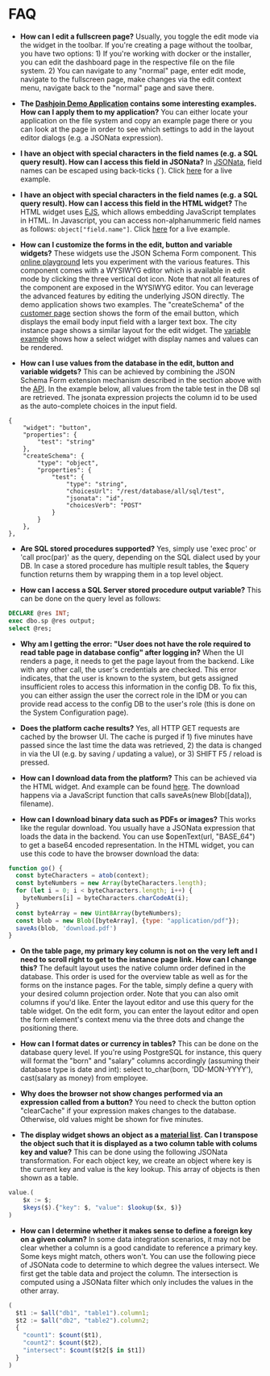 # FAQ

* **How can I edit a fullscreen page?** Usually, you toggle the edit mode via the widget in the toolbar. If you're creating a page without the toolbar, you have two options: 1) If you're working with docker or the installer, you can edit the dashboard page in the respective file on the file system. 2) You can navigate to any "normal" page, enter edit mode, navigate to the fullscreen page, make changes via the edit context menu, navigate back to the "normal" page and save there.

* **The [Dashjoin Demo Application](https://github.com/dashjoin/dashjoin-demo) contains some interesting examples. How can I apply them to my application?** You can either locate your application on the file system and copy an example page there or you can look at the page in order to see which settings to add in the layout editor dialogs (e.g. a JSONata expression).

* **I have an object with special characters in the field names (e.g. a SQL query result). How can I access this field in JSONata?** In [JSONata](https://docs.jsonata.org/simple#navigating-json-objects), field names can be escaped using back-ticks (`). Click [here](https://demo.my.dashjoin.com/#/page/html) for a live example.

* **I have an object with special characters in the field names (e.g. a SQL query result). How can I access this field in the HTML widget?** The HTML widget uses [EJS](https://ejs.co/), which allows embedding JavaScript templates in HTML. In Javascript, you can access non-alphanummeric field names as follows: `object["field.name"]`. Click [here](https://demo.my.dashjoin.com/#/page/html) for a live example.

* **How can I customize the forms in the edit, button and variable widgets?** These widgets use the JSON Schema Form component. This [online playground](https://dashjoin.github.io/) lets you experiment with the various features. This component comes with a WYSIWYG editor which is available in edit mode by clicking the three vertical dot icon. Note that not all features of the component are exposed in the WYSIWYG editor. You can leverage the advanced features by editing the underlying JSON directly. The demo application shows two examples. The "createSchema" of the [customer page](https://github.com/dashjoin/dashjoin-demo/blob/main/model/dj-database/dj%252Fnorthwind.json) section shows the form of the email button, which displays the email body input field with a larger text box. The city instance page shows a similar layout for the edit widget. The [variable example](https://github.com/dashjoin/dashjoin-demo/blob/main/model/page/variable.json) shows how a select widget with display names and values can be rendered.

* **How can I use values from the database in the edit, button and variable widgets?** This can be achieved by combining the JSON Schema Form extension mechanism described in the section above with the [API](../api). In the example below, all values from the table test in the DB sql are retrieved. The jsonata expression projects the column id to be used as the auto-complete choices in the input field.

```
{
    "widget": "button",
    "properties": {
        "test": "string"
    },
    "createSchema": {
        "type": "object",
        "properties": {
            "test": {
                "type": "string",
                "choicesUrl": "/rest/database/all/sql/test",
                "jsonata": "id",
                "choicesVerb": "POST"
            }
        }
    },
},
```

* **Are SQL stored procedures supported?** Yes, simply use 'exec proc' or 'call proc(par)' as the query, depending on the SQL dialect used by your DB. In case a stored procedure has multiple result tables, the $query function returns them by wrapping them in a top level object.

* **How can I access a SQL Server stored procedure output variable?** This can be done on the query level as follows:

```sql
DECLARE @res INT;
exec dbo.sp @res output;
select @res;
```

* **Why am I getting the error: "User does not have the role required to read table page in database config" after logging in?** When the UI renders a page, it needs to get the page layout from the backend. Like with any other call, the user's credentials are checked. This error indicates, that the user is known to the system, but gets assigned insufficient roles to access this information in the config DB. To fix this, you can either assign the user the correct role in the IDM or you can provide read access to the config DB to the user's role (this is done on the System Configuration page).

* **Does the platform cache results?** Yes, all HTTP GET requests are cached by the browser UI. The cache is purged if 1) five minutes have passed since the last time the data was retrieved, 2) the data is changed in via the UI (e.g. by saving / updating a value), or 3) SHIFT F5 / reload is pressed.

* **How can I download data from the platform?** This can be achieved via the HTML widget. And example can be found [here](https://github.com/dashjoin/dashjoin-demo/blob/main/model/page/html.json). The download happens via a JavaScript function that calls saveAs(new Blob([data]), filename).

* **How can I download binary data such as PDFs or images?** This works like the regular download. You usually have a JSONata expression that loads the data in the backend. You can use $openText(url, "BASE_64") to get a base64 encoded representation. In the HTML widget, you can use this code to have the browser download the data:

```javascript
function go() {
  const byteCharacters = atob(context);
  const byteNumbers = new Array(byteCharacters.length);
  for (let i = 0; i < byteCharacters.length; i++) {
    byteNumbers[i] = byteCharacters.charCodeAt(i);
  }
  const byteArray = new Uint8Array(byteNumbers);
  const blob = new Blob([byteArray], {type: "application/pdf"});
  saveAs(blob, 'download.pdf')
}
```

* **On the table page, my primary key column is not on the very left and I need to scroll right to get to the instance page link. How can I change this?** The default layout uses the native column order defined in the database. This order is used for the overview table as well as for the forms on the instance pages. For the table, simply define a query with your desired column projection order. Note that you can also omit columns if you'd like. Enter the layout editor and use this query for the table widget. On the edit form, you can enter the layout editor and open the form element's context menu via the three dots and change the positioning there.

* **How can I format dates or currency in tables?** This can be done on the database query level. If you're using PostgreSQL for instance, this query will format the "born" and "salary" columns accordingly (assuming their database type is date and int): select to_char(born, 'DD-MON-YYYY'), cast(salary as money) from employee.

* **Why does the browser not show changes performed via an expression called from a button?** You need to check the button option "clearCache" if your expression makes changes to the database. Otherwise, old values might be shown for five minutes.

* **The display widget shows an object as a [material list](https://material.angular.io/components/list/examples). Can I transpose the object such that it is displayed as a two column table with colums key and value?** This can be done using the following JSONata transformation. For each object key, we create an object where key is the current key and value is the key lookup. This array of objects is then shown as a table.

```javascript
value.(
    $x := $;
    $keys($).{"key": $, "value": $lookup($x, $)}
)
```

* **How can I determine whether it makes sense to define a foreign key on a given column?** In some data integration scenarios, it may not be clear
whether a column is a good candidate to reference a primary key. Some keys might match, others won't. You can use the following piece of
JSONata code to determine to which degree the values intersect. We first get the table data and project the column. The intersection
is computed using a JSONata filter which only includes the values in the other array.

```javascript
(
  $t1 := $all("db1", "table1").column1;
  $t2 := $all("db2", "table2").column2;
  {
    "count1": $count($t1),
    "count2": $count($t2),
    "intersect": $count($t2[$ in $t1])
  }
)
```
